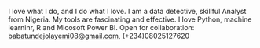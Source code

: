 I love what I do, and I do what I love.
I am a data detective, skillful Analyst from Nigeria.
My tools are fascinating and effective.
I love Python, machine learninr, R and Micosoft Power BI.
Open for collaboration: babatundejolayemi08@gmail.com, (+234)08025127620
